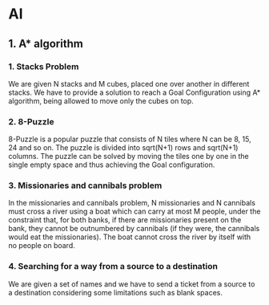 # AI

## 1.  A* algorithm


### 1. Stacks Problem
We are given N stacks and M cubes, placed one over another in different stacks. We have to provide a solution to reach a Goal Configuration using A* algorithm, being allowed to move only the cubes on top. 

 


### 2. 8-Puzzle
8-Puzzle is a popular puzzle that consists of N tiles where N can be 8, 15, 24 and so on. The puzzle is divided into sqrt(N+1) rows and sqrt(N+1) columns. The puzzle can be solved by moving the tiles one by one in the single empty space and thus achieving the Goal configuration.

### 3.  Missionaries and cannibals problem
In the missionaries and cannibals problem, N missionaries and N cannibals must cross a river using a boat which can carry at most M people, under the constraint that, for both banks, if there are missionaries present on the bank, they cannot be outnumbered by cannibals (if they were, the cannibals would eat the missionaries). The boat cannot cross the river by itself with no people on board.

### 4. Searching for a way from a source to a destination
We are given a set of names and we have to send a ticket from a source to a destination considering some limitations such as blank spaces.
